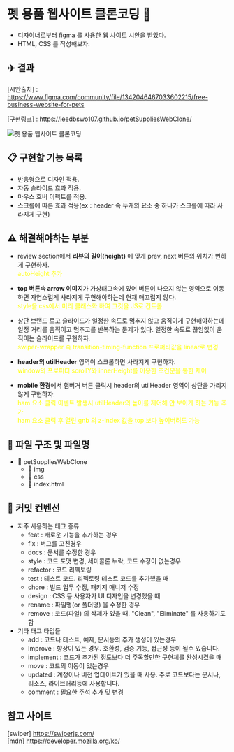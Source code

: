 # 펫 용품 웹사이트 클론코딩 :dog:

- 디자이너로부터 figma 를 사용한 웹 사이트 시안을 받았다.
- HTML, CSS 를 작성해보자.

## :airplane: 결과

[시안출처] : <https://www.figma.com/community/file/1342046467033602215/free-business-website-for-pets>

[구현링크] : <https://leedbswo107.github.io/petSuppliesWebClone/>

![펫 용품 웹사이트 클론코딩](./petSuppliesWebClone.png)

## :clipboard: 구현할 기능 목록

- 반응형으로 디자인 적용.
- 자동 슬라이드 효과 적용.
- 마우스 호버 이펙트를 적용.
- 스크롤에 따른 효과 적용(ex : header 속 두개의 요소 중 하나가 스크롤에 따라 사라지게 구현)

## :warning: 해결해야하는 부분

- review section에서 <b>리뷰의 길이(height)</b> 에 맞게 prev, next 버튼의 위치가 변하게 구현하자. </br>
  <span style="color:yellow">
  autoHeight 추가
  </span>
- <b>top 버튼속 arrow 이미지</b>가 가상태그속에 있어 버튼이 나오지 않는 영역으로 이동하면 자연스럽게 사라지게 구현해야하는데 현재 매끄럽지 않다.</br>
  <span style="color:yellow">
  style을 css에서 미리 클래스화 하여 그것을 JS로 컨트롤
  </span>
- 상단 브랜드 로고 슬라이드가 일정한 속도로 멈추지 않고 움직이게 구현해야하는데 일정 거리를 움직이고 멈추고를 반복하는 문제가 있다. 일정한 속도로 끊임없이 움직이는 슬라이드를 구현하자.</br>
  <span style="color:yellow">
  swiper-wrapper 속 transition-timing-function 프로퍼티값을 linear로 변경
  </span>

- <b>header의 utilHeader</b> 영역이 스크롤하면 사라지게 구현하자.</br>
  <span style="color:yellow">
  window의 프로퍼티 scrollY와 innerHeight를 이용한 조건문을 통한 제어
  </span>

- <b>mobile 환경</b>에서 햄버거 버튼 클릭시 header의 utilHeader 영역이 상단을 가리지 않게 구현하자.</br>
  <span style="color:yellow">
  ham 요소 클릭 이벤트 발생시 utilHeader의 높이를 제어해 안 보이게 하는 기능 추가
  </br>ham 요소 클릭 후 열린 gnb 의 z-index 값을 top 보다 높여버려도 가능
  </span>

## :file_folder: 파일 구조 및 파일명

- :open_file_folder: petSuppliesWebClone
  - :open_file_folder: img
    <!-- - :memo: -->
  - :open_file_folder: css
  - :memo: index.html

## :book: 커밋 컨벤션

- 자주 사용하는 태그 종류
  - feat : 새로운 기능을 추가하는 경우
  - fix : 버그를 고친경우
  - docs : 문서를 수정한 경우
  - style : 코드 포맷 변경, 세미콜론 누락, 코드 수정이 없는경우
  - refactor : 코드 리펙토링
  - test : 테스트 코드. 리펙토링 테스트 코드를 추가했을 때
  - chore : 빌드 업무 수정, 패키지 매니저 수정
  - design : CSS 등 사용자가 UI 디자인을 변경했을 때
  - rename : 파일명(or 폴더명) 을 수정한 경우
  - remove : 코드(파일) 의 삭제가 있을 때. "Clean", "Eliminate" 를 사용하기도 함
- 기타 태그 타입들
  - add : 코드나 테스트, 예제, 문서등의 추가 생성이 있는경우
  - Improve : 향상이 있는 경우. 호환성, 검증 기능, 접근성 등이 될수 있습니다.
  - implement : 코드가 추가된 정도보다 더 주목할만한 구현체를 완성시켰을 때
  - move : 코드의 이동이 있는경우
  - updated : 계정이나 버전 업데이트가 있을 때 사용. 주로 코드보다는 문서나, 리소스, 라이브러리등에 사용합니다.
  - comment : 필요한 주석 추가 및 변경

## 참고 사이트

[swiper] <https://swiperjs.com/>  
[mdn] <https://developer.mozilla.org/ko/>  
